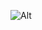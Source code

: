 ![Alt](https://repobeats.axiom.co/api/embed/4fd87634e04a8605828a07b1cd46929664c0a0ef.svg "Repobeats analytics image")
